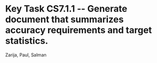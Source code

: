 # Key Task CS7.1.1 -- Generate document that summarizes accuracy requirements and target statistics.
Zarija, Paul, Salman
